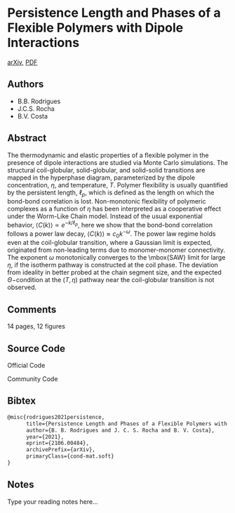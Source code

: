 
# Persistence Length and Phases of a Flexible Polymers with Dipole Interactions

[arXiv](https://arxiv.org/abs/2106.0484), [PDF](https://arxiv.org/pdf/2106.0484.pdf)

## Authors

- B.B. Rodrigues
- J.C.S. Rocha
- B.V. Costa

## Abstract

The thermodynamic and elastic properties of a flexible polymer in the presence of dipole interactions are studied via Monte Carlo simulations. The structural coil-globular, solid-globular, and solid-solid transitions are mapped in the hyperphase diagram, parameterized by the dipole concentration, $\eta$, and temperature, $T$. Polymer flexibility is usually quantified by the persistent length, $\ell_p$, which is defined as the length on which the bond-bond correlation is lost. Non-monotonic flexibility of polymeric complexes as a function of $\eta$ has been interpreted as a cooperative effect under the Worm-Like Chain model. Instead of the usual exponential behavior, $\langle C\left(k\right)\rangle\propto e^{-k/\ell_p}$, here we show that the bond-bond correlation follows a power law decay, $\langle C\left(k\right)\rangle\approx c_0k^{-\omega}$. The power law regime holds even at the coil-globular transition, where a Gaussian limit is expected, originated from non-leading terms due to monomer-monomer connectivity. The exponent $\omega$ monotonically converges to the \mbox{SAW} limit for large $\eta$, if the isotherm pathway is constructed at the coil phase. The deviation from ideality in better probed at the chain segment size, and the expected $\Theta-$condition at the $(T,\eta)$ pathway near the coil-globular transition is not observed.

## Comments

14 pages, 12 figures

## Source Code

Official Code



Community Code



## Bibtex

```tex
@misc{rodrigues2021persistence,
      title={Persistence Length and Phases of a Flexible Polymers with Dipole Interactions}, 
      author={B. B. Rodrigues and J. C. S. Rocha and B. V. Costa},
      year={2021},
      eprint={2106.00484},
      archivePrefix={arXiv},
      primaryClass={cond-mat.soft}
}
```

## Notes

Type your reading notes here...

